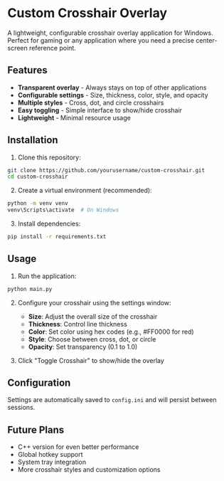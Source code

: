 # Custom Crosshair Overlay

A lightweight, configurable crosshair overlay application for Windows. Perfect for gaming or any application where you need a precise center-screen reference point.

## Features

- **Transparent overlay** - Always stays on top of other applications
- **Configurable settings** - Size, thickness, color, style, and opacity
- **Multiple styles** - Cross, dot, and circle crosshairs
- **Easy toggling** - Simple interface to show/hide crosshair
- **Lightweight** - Minimal resource usage

## Installation

1. Clone this repository:
```bash
git clone https://github.com/yourusername/custom-crosshair.git
cd custom-crosshair
```

2. Create a virtual environment (recommended):
```bash
python -m venv venv
venv\Scripts\activate  # On Windows
```

3. Install dependencies:
```bash
pip install -r requirements.txt
```

## Usage

1. Run the application:
```bash
python main.py
```

2. Configure your crosshair using the settings window:
   - **Size**: Adjust the overall size of the crosshair
   - **Thickness**: Control line thickness
   - **Color**: Set color using hex codes (e.g., #FF0000 for red)
   - **Style**: Choose between cross, dot, or circle
   - **Opacity**: Set transparency (0.1 to 1.0)

3. Click "Toggle Crosshair" to show/hide the overlay

## Configuration

Settings are automatically saved to `config.ini` and will persist between sessions.

## Future Plans

- C++ version for even better performance
- Global hotkey support
- System tray integration
- More crosshair styles and customization options
